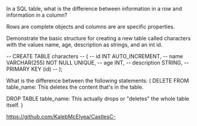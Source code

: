 In a SQL table, what is the difference between information in a row and information in a column?

Rows are complete objects and columns are are specific properties.

Demonstrate the basic structure for creating a new table called characters with the values name, age, description as strings, and an int id.

--  CREATE TABLE characters
--  (
--    id INT AUTO_INCREMENT,
--    name VARCHAR(255) NOT NULL UNIQUE,
--    age INT,
--    description STRING,
--    PRIMARY KEY (id)
--  ); 


What is the difference between the following statements:
(
DELETE FROM table_name: This deletes the content that's in the table.

DROP TABLE table_name: This actually drops or "deletes" the whole table itself. 
)


https://github.com/KalebMcElyea/CastlesC-